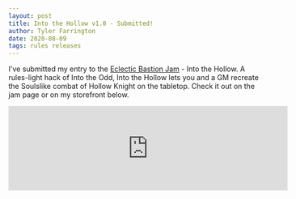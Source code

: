 ```yaml
---
layout: post
title: Into the Hollow v1.0 - Submitted!
author: Tyler Farrington
date: 2020-08-09
tags: rules releases
---
```


I've submitted my entry to the [Eclectic Bastion Jam](https://itch.io/jam/eclectic-bastion-jam) - Into the Hollow. A rules-light hack of Into the Odd, Into the Hollow lets you and a GM recreate the Soulslike combat of Hollow Knight on the tabletop. Check it out on the jam page or on my storefront below.

<iframe frameborder="0" height="167" src="https://itch.io/embed/726315?dark=true" width="552"><a href="https://underwaterowlbear.itch.io/into-the-hollow">
